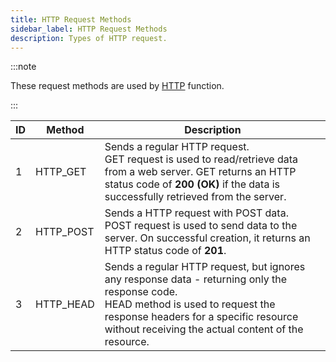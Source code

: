 ```yaml
---
title: HTTP Request Methods
sidebar_label: HTTP Request Methods
description: Types of HTTP request.
---
```


:::note

These request methods are used by [HTTP](../functions/HTTP) function.

:::

| ID  | Method    | Description                                                                                                                                                                                                                            |
| --- | --------- | -------------------------------------------------------------------------------------------------------------------------------------------------------------------------------------------------------------------------------------- |
| 1   | HTTP_GET  | Sends a regular HTTP request.<br />GET request is used to read/retrieve data from a web server. GET returns an HTTP status code of **200 (OK)** if the data is successfully retrieved from the server.                                 |
| 2   | HTTP_POST | Sends a HTTP request with POST data.<br />POST request is used to send data to the server. On successful creation, it returns an HTTP status code of **201**.                                                                          |
| 3   | HTTP_HEAD | Sends a regular HTTP request, but ignores any response data - returning only the response code.<br />HEAD method is used to request the response headers for a specific resource without receiving the actual content of the resource. |
